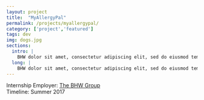 ```yaml
---
layout: project
title:  "MyAllergyPal"
permalink: /projects/myallergypal/
category: ['project','featured']
tags: dev
img: dogs.jpg
sections:
  intro: |
    BHW dolor sit amet, consectetur adipiscing elit, sed do eiusmod tempor incididunt ut labore et dolore magna aliqua. Ut enim ad minim veniam, quis nostrud exercitation ullamco laboris nisi ut aliquip ex ea commodo consequat. SHORT
  long: |
    BHW dolor sit amet, consectetur adipiscing elit, sed do eiusmod tempor incididunt ut labore et dolore magna aliqua. Ut enim ad minim veniam, quis nostrud exercitation ullamco laboris nisi ut aliquip ex ea commodo consequat. Duis aute irure dolor in reprehenderit in voluptate velit esse cillum dolore eu fugiat nulla pariatur. Excepteur sint occaecat cupidatat non proident, sunt in culpa qui officia deserunt mollit anim id est laborum. LONG
---
```


Internship Employer: [The BHW Group](https://thebhwgroup.com/)  
Timeline: Summer 2017